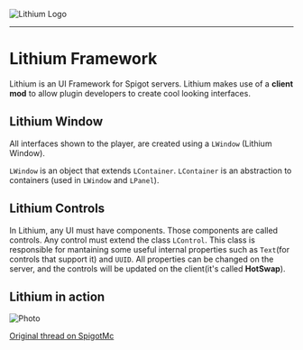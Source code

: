 ![Lithium Logo](https://i.imgur.com/EJx4dOL.png "Lithium logo")

---
# Lithium Framework
Lithium is an UI Framework for Spigot servers. Lithium makes use of a **client mod** to allow plugin developers to create cool looking interfaces.

## Lithium Window
All interfaces shown to the player, are created using a `LWindow` (Lithium Window).

`LWindow` is an object that extends `LContainer`. `LContainer` is an abstraction to containers (used in `LWindow` and `LPanel`).

## Lithium Controls
In Lithium, any UI must have components. Those components are called controls.
Any control must extend the class `LControl`. This class is responsible for mantaining some useful internal properties such as `Text`(for controls that support it) and `UUID`.
All properties can be changed on the server, and the controls will be updated on the client(it's called **HotSwap**).

## Lithium in action
![Photo](https://i.imgur.com/PHT7HRg.gif "Lithium's HotSwap feature")


[Original thread on SpigotMc](https://www.spigotmc.org/threads/lithium.274569/)
